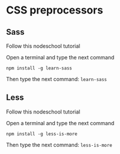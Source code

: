 # CSS preprocessors

## Sass

Follow this nodeschool tutorial

Open a terminal and type the next command
```
npm install -g learn-sass
```

Then type the next command: `learn-sass`


## Less

Follow this nodeschool tutorial

Open a terminal and type the next command
```
npm install -g less-is-more
```

Then type the next command: `less-is-more`
